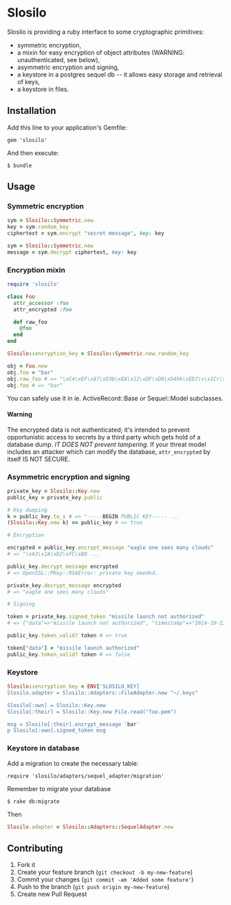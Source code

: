 # Slosilo

Slosilo is providing a ruby interface to some cryptographic primitives:
- symmetric encryption,
- a mixin for easy encryption of object attributes (WARNING: unauthenticated, see below),
- asymmetric encryption and signing,
- a keystore in a postgres sequel db -- it allows easy storage and retrieval of keys,
- a keystore in files.

## Installation

Add this line to your application's Gemfile:

    gem 'slosilo'

And then execute:

    $ bundle

## Usage

### Symmetric encryption

```ruby
sym = Slosilo::Symmetric.new
key = sym.random_key
ciphertext = sym.encrypt "secret message", key: key
```

```ruby
sym = Slosilo::Symmetric.new
message = sym.decrypt ciphertext, key: key
```

### Encryption mixin

```ruby
require 'slosilo'

class Foo
  attr_accessor :foo
  attr_encrypted :foo

  def raw_foo
    @foo
  end
end

Slosilo::encryption_key = Slosilo::Symmetric.new.random_key

obj = Foo.new
obj.foo = "bar"
obj.raw_foo # => "\xC4\xEF\x87\xD3b\xEA\x12\xDF\xD0\xD4hk\xEDJ\v\x1Cr\xF2#\xA3\x11\xA4*k\xB7\x8F\x8F\xC2\xBD\xBB\xFF\xE3"
obj.foo # => "bar"
```

You can safely use it in ie. ActiveRecord::Base or Sequel::Model subclasses.

#### Warning

The encrypted data is not authenticated; it's intended to prevent
opportunistic access to secrets by a third party which gets hold of a database
dump. *IT DOES NOT prevent tampering.* If your threat model includes an attacker
which can modify the database, `attr_encrypted` by itself IS NOT SECURE.

### Asymmetric encryption and signing

```ruby
private_key = Slosilo::Key.new
public_key = private_key.public

# Key dumping
k = public_key.to_s # => "-----BEGIN PUBLIC KEY----- ...
(Slosilo::Key.new k) == public_key # => true

# Encryption

encrypted = public_key.encrypt_message "eagle one sees many clouds"
# => "\xA3\x1A\xD2\xFC\xB0 ...

public_key.decrypt_message encrypted
# => OpenSSL::PKey::RSAError: private key needed.

private_key.decrypt_message encrypted
# => "eagle one sees many clouds"

# Signing

token = private_key.signed_token "missile launch not authorized"
# => {"data"=>"missile launch not authorized", "timestamp"=>"2014-10-13 12:41:25 UTC", "signature"=>"bSImk...DzV3o", "key"=>"455f7ac42d2d483f750b4c380761821d"}

public_key.token_valid? token # => true

token["data"] = "missile launch authorized"
public_key.token_valid? token # => false
```

### Keystore

```ruby
Slosilo::encryption_key = ENV['SLOSILO_KEY]
Slosilo.adapter = Slosilo::Adapters::FileAdapter.new "~/.keys"

Slosilo[:own] = Slosilo::Key.new
Slosilo[:their] = Slosilo::Key.new File.read("foo.pem")

msg = Slosilo[:their].encrypt_message 'bar'
p Slosilo[:own].signed_token msg
```

### Keystore in database

Add a migration to create the necessary table:

    require 'slosilo/adapters/sequel_adapter/migration'

Remember to migrate your database

    $ rake db:migrate

Then
```ruby
Slosilo.adapter = Slosilo::Adapters::SequelAdapter.new
```

## Contributing

1. Fork it
2. Create your feature branch (`git checkout -b my-new-feature`)
3. Commit your changes (`git commit -am 'Added some feature'`)
4. Push to the branch (`git push origin my-new-feature`)
5. Create new Pull Request
